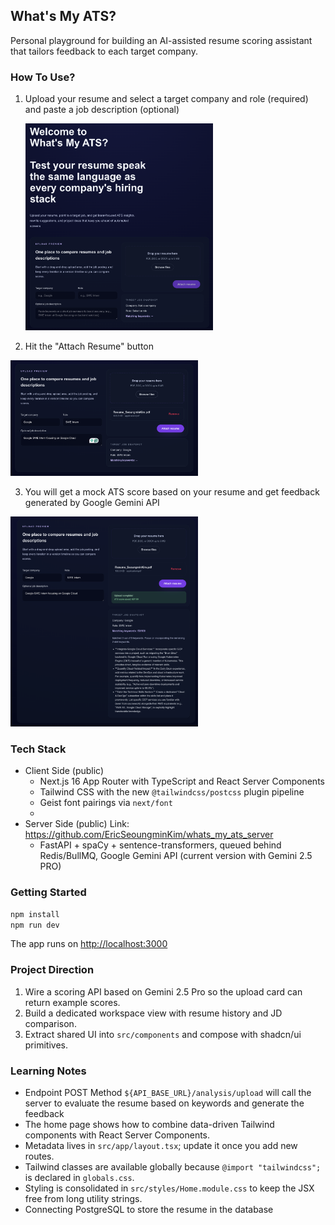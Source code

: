 ## What's My ATS?

Personal playground for building an AI-assisted resume scoring assistant that tailors feedback to each target company.

### How To Use?

1. Upload your resume and select a target company and role (required) and paste a job description (optional)

   <img src="img/1.png" alt="Alt text" width="300">

2. Hit the "Attach Resume" button

  <img src="img/2.png" alt="Alt text" width="300">

3. You will get a mock ATS score based on your resume and get feedback generated by Google Gemini API

  <img src="img/3.png" alt="Alt text" width="300">

### Tech Stack

- Client Side (public)
  - Next.js 16 App Router with TypeScript and React Server Components
  - Tailwind CSS with the new `@tailwindcss/postcss` plugin pipeline
  - Geist font pairings via `next/font`
  - 
- Server Side (public) Link: https://github.com/EricSeoungminKim/whats_my_ats_server
  - FastAPI + spaCy + sentence-transformers, queued behind Redis/BullMQ, Google Gemini API (current version with Gemini 2.5 PRO)

### Getting Started

```bash
npm install
npm run dev
```

The app runs on <http://localhost:3000>

### Project Direction

1. Wire a scoring API based on Gemini 2.5 Pro so the upload card can return example scores.
2. Build a dedicated workspace view with resume history and JD comparison.
3. Extract shared UI into `src/components` and compose with shadcn/ui primitives.

### Learning Notes

- Endpoint POST Method `${API_BASE_URL}/analysis/upload` will call the server to evaluate the resume based on keywords and generate the feedback
- The home page shows how to combine data-driven Tailwind components with React Server Components.
- Metadata lives in `src/app/layout.tsx`; update it once you add new routes.
- Tailwind classes are available globally because `@import "tailwindcss";` is declared in `globals.css`.
- Styling is consolidated in `src/styles/Home.module.css` to keep the JSX free from long utility strings.
- Connecting PostgreSQL to store the resume in the database
